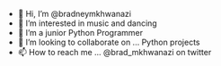 - 👋 Hi, I’m @bradneymkhwanazi
- 👀 I’m interested in music and dancing 
- 🌱 I’m a junior Python Programmer
- 💞️ I’m looking to collaborate on ... Python projects 
- 📫 How to reach me ... @brad_mkhwanazi on twitter

<!---
bradneymkhwanazi/bradneymkhwanazi is a ✨ special ✨ repository because its `README.md` (this file) appears on your GitHub profile.
You can click the Preview link to take a look at your changes.
--->
